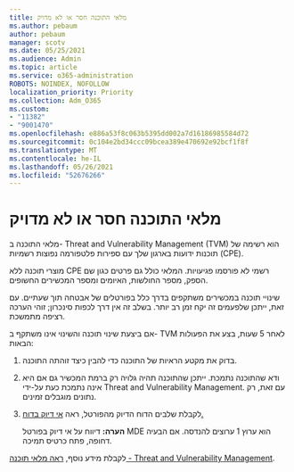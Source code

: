 ```yaml
---
title: מלאי התוכנה חסר או לא מדויק
ms.author: pebaum
author: pebaum
manager: scotv
ms.date: 05/25/2021
ms.audience: Admin
ms.topic: article
ms.service: o365-administration
ROBOTS: NOINDEX, NOFOLLOW
localization_priority: Priority
ms.collection: Adm_O365
ms.custom:
- "11382"
- "9001470"
ms.openlocfilehash: e886a53f8c063b5395dd002a7d16186985584d72
ms.sourcegitcommit: 0c104e2bd34ccc09bcea389e470692e92bcf1f8f
ms.translationtype: MT
ms.contentlocale: he-IL
ms.lasthandoff: 05/26/2021
ms.locfileid: "52676266"
---
```

# <a name="software-inventory-is-missing-or-inaccurate"></a>מלאי התוכנה חסר או לא מדויק

מלאי התוכנה ב- Threat and Vulnerability Management (TVM) הוא רשימה של תוכנות ידועות בארגון שלך עם ספירות פלטפורמה נפוצות רשמיות (CPE).

מוצרי תוכנה ללא CPE רשמי לא פורסמו פגיעויות. המלאי כולל גם פרטים כגון שם הספק, מספר החולשות, האיומים ומספר המכשירים החשופים.

שינויי תוכנה במכשירים משתקפים בדרך כלל בפורטלים של אבטחה תוך שעתיים. עם זאת, ייתכן שלפעמים זה יקח זמן רב יותר. בשלב זה אין דרך לכפות סינכרון; זוהי הערכה רציפה מתמשכת.

אם ביצעת שינוי תוכנה והשינוי אינו משתקף ב- TVM לאחר 5 שעות, בצע את הפעולות הבאות:

1. בדוק את מקטע הראיות של התוכנה כדי להבין כיצד זוהתה התוכנה.
1. ודא שהתוכנה נתמכת. ייתכן שהתוכנה תהיה גלויה רק ברמת המכשיר גם אם היא אינה נתמכת כעת על-ידי Threat and Vulnerability Management. עם זאת, רק נתונים מוגבלים זמינים.
1. לקבלת שלבים הדוח הדיוק מהפורטל, ראה [אי דיוק בדוח.](/microsoft-365/security/defender-endpoint/tvm-software-inventory?view=o365-worldwide#report-inaccuracy)
   
    **הערה:** דיווח על אי דיוק בפורטל MDE הוא ערוץ 1 ערוצים להנדסה. אם הבעיה דחופה, פתח כרטיס תמיכה.

לקבלת מידע נוסף, [ראה מלאי תוכנה - Threat and Vulnerability Management](/microsoft-365/security/defender-endpoint/tvm-software-inventory).